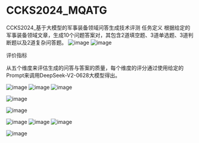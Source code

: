 # CCKS2024_MQATG
CCKS2024_基于大模型的军事装备领域问答生成技术评测
任务定义
根据给定的军事装备领域文章，生成10个问题答案对，其包含2道填空题、3道单选题、3道判断题以及2道复杂问答题。
![image](https://github.com/user-attachments/assets/9cc1f4dd-166e-4572-b075-81196f065959)
![image](https://github.com/user-attachments/assets/2a17f1bb-66c1-4395-a37e-1a5c5582a5aa)

评价指标

从五个维度来评估生成的问答与答案的质量，每个维度的评分通过使用给定的Prompt来调用DeepSeek-V2-0628大模型得出。

![image](https://github.com/user-attachments/assets/da486c31-5537-4c38-91dc-1a0c5691c445)
![image](https://github.com/user-attachments/assets/d208e2c5-3bf1-43d9-82dd-d40182e4e5a8)
![image](https://github.com/user-attachments/assets/6f91d6a5-bc14-4e76-aee5-12b271060896)

![image](https://github.com/user-attachments/assets/01d5c92d-b735-4718-bf0e-2813a67975b0)

![image](https://github.com/user-attachments/assets/69a3976f-4439-44cf-8fd0-b4d60fe2142e)

![image](https://github.com/user-attachments/assets/21a636b5-ba73-419e-92de-3aba90cd3a34)
![image](https://github.com/user-attachments/assets/8035eb84-ffa9-4e9b-ad2b-ce5a3660f7d4)
![image](https://github.com/user-attachments/assets/d64e6075-5246-4043-8453-80db838ef11b)


![image](https://github.com/user-attachments/assets/b7c49f7f-6932-4967-b8aa-b5155774249c)
